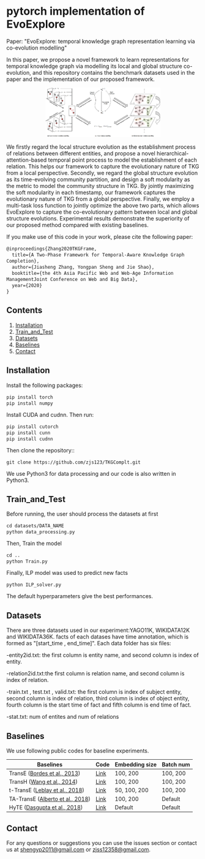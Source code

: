 # pytorch implementation of EvoExplore

Paper: "EvoExplore: temporal knowledge graph representation learning via co-evolution modelling"

In this paper, we propose a novel framework to learn representations for temporal knowledge graph via modelling its local and global structure co-evolution, and this repository contains the  benchmark datasets used in the paper and the implementation of our proposed framework.

<p align="center"><img src="EvoExplore.PNG" width="300"/></p>

We firstly regard the local structure evolution as the establishment process of relations between different entities, and propose a novel hierarchical-attention-based temporal point process to model the establishment of each relation. This helps our framework to capture the evolutionary nature of TKG from a local perspective. Secondly, we regard the global structure evolution as its time-evolving community partition, and design a soft modularity as the metric to model the community structure in TKG. By jointly maximizing the soft modularity in each timestamp, our framework captures the evolutionary nature of TKG from a global perspective. Finally, we employ a multi-task loss function to jointly optimize the above two parts, which allows EvoExplore to capture the co-evolutionary pattern between local and global structure evolutions. Experimental results demonstrate the superiority of our proposed method compared with existing baselines.

If you make use of this code in your work, please cite the following paper:

```
@inproceedings{Zhang2020TKGFrame,
  title={A Two-Phase Framework for Temporal-Aware Knowledge Graph Completion},
  author={Jiasheng Zhang, Yongpan Sheng and Jie Shao},
  booktitle={the 4th Asia Pacific Web and Web-Age Information ManagementJoint Conference on Web and Big Data},
  year={2020}
}
```

## Contents
1. [Installation](#installation)
2. [Train_and_Test](#Train_and_Test)
3. [Datasets](#Datasets)
4. [Baselines](#Baselines)
5. [Contact](#contact)

## Installation

Install the following packages:

```
pip install torch
pip install numpy
```

Install CUDA and cudnn. Then run:

```
pip install cutorch
pip install cunn
pip install cudnn
```

Then clone the repository::

```
git clone https://github.com/zjs123/TKGComplt.git
```

We use Python3 for data processing and our code is also written in Python3. 

## Train_and_Test

Before running, the user should process the datasets at first
```
cd datasets/DATA_NAME
python data_processing.py
```
Then, Train the model
```
cd ..
python Train.py 
```
Finally, ILP model was used to predict new facts
```
python ILP_solver.py
```
The default hyperparameters give the best performances.

## Datasets

There are three datasets used in our experiment:YAGO11K, WIKIDATA12K and WIKIDATA36K. facts of each datases have time annotation, which is formed as "[start_time , end_time]". Each data folder has six files: 

-entity2id.txt: the first column is entity name, and second column is index of entity.

-relation2id.txt:the first column is relation name, and second column is index of relation.

-train.txt , test.txt , valid.txt: the first column is index of subject entity, second column is index of relation, third column is index of object entity, fourth column is the start time of fact and fifth column is end time of fact.

-stat.txt: num of entites and num of relations

## Baselines

We use following public codes for baseline experiments. 

| Baselines   | Code                                                                      | Embedding size | Batch num |
|-------------|---------------------------------------------------------------------------|----------------|------------|
| TransE ([Bordes et al., 2013](https://papers.nips.cc/paper/5071-translating-embeddings-for-modeling-multi-relational-data))      | [Link](https://github.com/thunlp/OpenKE/tree/OpenKE-PyTorch/openke) | 100, 200       | 100, 200       |
| TransH ([Wang et al., 2014](https://www.aaai.org/ocs/index.php/AAAI/AAAI14/paper/view/8531/8546))   | [Link](https://github.com/thunlp/OpenKE/tree/OpenKE-PyTorch/openke) | 100, 200       | 100, 200      |
| t-TransE ([Leblay et al., 2018](https://dl.acm.org/doi/fullHtml/10.1145/3184558.3191639))    | [Link](https://github.com/INK-USC/RE-Net/tree/master/baselines)                                  | 50, 100, 200   | 100, 200       |
| TA-TransE ([Alberto et al., 2018](https://www.aclweb.org/anthology/D18-1516.pdf))      | [Link](https://github.com/INK-USC/RE-Net/tree/master/baselines)     | 100, 200            | Default    |
| HyTE ([Dasgupta et al., 2018](http://talukdar.net/papers/emnlp2018_HyTE.pdf))        | [Link](https://github.com/malllabiisc/HyTE)                               | Default            | Default    |

## Contact

For any questions or suggestions you can use the issues section or contact us at shengyp2011@gmail.com or zjss12358@gmail.com.
